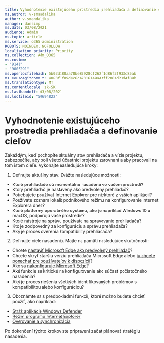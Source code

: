 ```yaml
---
title: Vyhodnotenie existujúceho prostredia prehliadača a definovanie cieľov
ms.author: v-smandalika
author: v-smandalika
manager: dansimp
ms.date: 03/08/2021
audience: Admin
ms.topic: article
ms.service: o365-administration
ROBOTS: NOINDEX, NOFOLLOW
localization_priority: Priority
ms.collection: Adm_O365
ms.custom:
- "9141"
- "9005291"
ms.openlocfilehash: 5b03d188aa78be83928cf262f1d86f3f933c85ab
ms.sourcegitcommit: 4883f1f89d4c6ca23161e9a43ff206ad21d4f09b
ms.translationtype: MT
ms.contentlocale: sk-SK
ms.lasthandoff: 03/08/2021
ms.locfileid: "50694822"
---
```

# <a name="evaluate-your-existing-browser-environment-and-define-goals"></a>Vyhodnotenie existujúceho prostredia prehliadača a definovanie cieľov

Zakaždým, keď pochopíte aktuálny stav prehliadača a víziu projektu, zabezpečíte, aby boli všetci účastníci projektu zarovnaní a aby pracovali na tom istom cieľe. Vykonajte nasledujúce kroky:

1. Definujte aktuálny stav. Zvážte nasledujúce možnosti:
- Ktoré prehliadače sú momentálne nasadené vo vašom prostredí?
- Ktorý prehliadač je nastavený ako predvolený prehliadač?
- Potrebujete používať Internet Explorer pre niektoré z vašich aplikácií?
- Používate zoznam lokalít podnikového režimu na konfigurovanie Internet Explorera dnes?
- Ktoré platformy operačného systému, ako je napríklad Windows 10 a macOS, podporujú vaše prostredie?
- Ktoré nástroje na správu používate na spravovanie prehliadača?
- Kto je zodpovedný za konfiguráciu a správu prehliadača?
- Aký je proces overenia kompatibility prehliadača?
2. Definujte ciele nasadenia. Majte na pamäti nasledujúce skutočnosti:
- Chcete [nastaviť Microsoft Edge ako predvolený prehliadač](https://docs.microsoft.com/DeployEdge/edge-default-browser)?
- Chcete skryť staršiu verziu prehliadača Microsoft Edge alebo [ju chcete ponechať pre používateľov k dispozícii](https://docs.microsoft.com/DeployEdge/microsoft-edge-sysupdate-access-old-edge)?
- Ako sa [nakonfiguruje Microsoft Edge](https://docs.microsoft.com/DeployEdge/configure-microsoft-edge)?
- Aké funkcie sú kritické na konfigurovanie ako súčasť počiatočného nasadenia?
- Aký je proces riešenia všetkých identifikovaných problémov s kompatibilitou alebo konfiguráciou?
3. Oboznámte sa s predpokladmi funkcií, ktoré možno budete chcieť použiť, ako napríklad:
- [Stráž aplikácie Windows Defender](https://docs.microsoft.com/windows/security/threat-protection/microsoft-defender-application-guard/reqs-md-app-guard)
- [Režim programu Internet Explorer](https://docs.microsoft.com/DeployEdge/edge-ie-mode)
- [Overovanie a synchronizácia](https://docs.microsoft.com/DeployEdge/microsoft-edge-security-identity)

Po dokončení týchto krokov ste pripravení začať plánovať stratégiu nasadenia.
